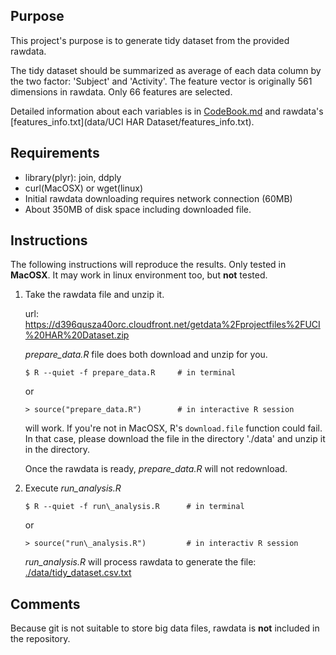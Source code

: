 ## Purpose

This project's purpose is to generate tidy dataset from the provided rawdata.

The tidy dataset should be summarized as average of each data column by the two factor: 'Subject' and 'Activity'. The feature vector is originally 561 dimensions in rawdata. Only 66 features are selected.

Detailed information about each variables is in [CodeBook.md](CodeBook.md) and rawdata's [features\_info.txt](data/UCI HAR Dataset/features_info.txt).

## Requirements

* library(plyr): join, ddply
* curl(MacOSX) or wget(linux)
* Initial rawdata downloading requires network connection (60MB)
* About 350MB of disk space including downloaded file.

## Instructions

The following instructions will reproduce the results.
Only tested in **MacOSX**. It may work in linux environment too, but **not** tested.

1. Take the rawdata file and unzip it.

    url: https://d396qusza40orc.cloudfront.net/getdata%2Fprojectfiles%2FUCI%20HAR%20Dataset.zip

    *prepare_data.R* file does both download and unzip for you.

    `$ R --quiet -f prepare_data.R     # in terminal`

    or

    `> source("prepare_data.R")        # in interactive R session`

    will work. If you're not in MacOSX, R's `download.file` function could fail. In that case, please download the file in the directory './data' and unzip it in the directory.

    Once the rawdata is ready, *prepare_data.R* will not redownload.

2. Execute *run\_analysis.R*

    `$ R --quiet -f run\_analysis.R      # in terminal`

    or

    `> source("run\_analysis.R")         # in interactiv R session`

    *run_analysis.R* will process rawdata to generate the file: [./data/tidy_dataset.csv.txt](data/tidy_dataset.csv.txt)

## Comments

Because git is not suitable to store big data files, rawdata is **not** included in the repository.
